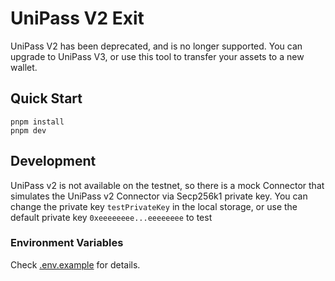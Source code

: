 # UniPass V2 Exit

UniPass V2 has been deprecated, and is no longer supported. You can upgrade to UniPass V3, or use this tool to transfer your assets to a new wallet.

## Quick Start

```shell
pnpm install
pnpm dev
```

## Development

UniPass v2 is not available on the testnet, so there is a mock Connector that simulates the UniPass v2 Connector via Secp256k1 private key. You can change the private key `testPrivateKey` in the local storage, or use the default private key `0xeeeeeeee...eeeeeeee` to test

### Environment Variables

Check [.env.example](./envs/.env.example) for details.
